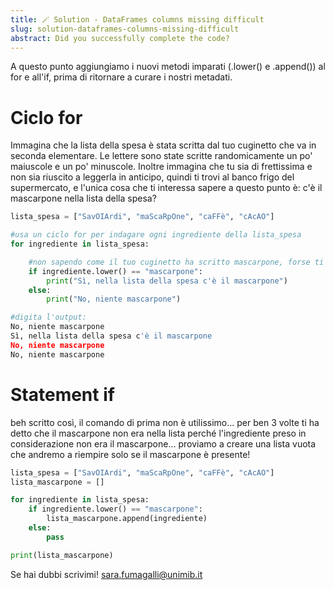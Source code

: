 ```yaml
---
title: 🪄 Solution - DataFrames columns missing difficult
slug: solution-dataframes-columns-missing-difficult
abstract: Did you successfully complete the code?
---
```


A questo punto aggiungiamo i nuovi metodi imparati (.lower() e .append()) al for e all'if, prima di ritornare a curare i nostri metadati.

# Ciclo for

Immagina che la lista della spesa è stata scritta dal tuo cuginetto che va in seconda elementare. Le lettere sono state scritte randomicamente un po' maiuscole e un po' minuscole. Inoltre immagina che tu sia di frettissima e non sia riuscito a leggerla in anticipo, quindi ti trovi al banco frigo del supermercato, e l'unica cosa che ti interessa sapere a questo punto è: c'è il mascarpone nella lista della spesa?

```python
lista_spesa = ["SavOIArdi", "maScaRpOne", "caFFè", "cAcAO"]

#usa un ciclo for per indagare ogni ingrediente della lista_spesa
for ingrediente in lista_spesa:

    #non sapendo come il tuo cuginetto ha scritto mascarpone, forse ti conviene trasformare ogni ingrediente in minuscolo, no?
    if ingrediente.lower() == "mascarpone":
        print("Sì, nella lista della spesa c'è il mascarpone")
    else:
        print("No, niente mascarpone")

#digita l'output:
No, niente mascarpone
Sì, nella lista della spesa c'è il mascarpone
No, niente mascarpone
No, niente mascarpone
```

# Statement if

beh scritto così, il comando di prima non è utilissimo... per ben 3 volte ti ha detto che il mascarpone non era nella lista perché l'ingrediente preso in considerazione non era il mascarpone... proviamo a creare una lista vuota che andremo a riempire solo se il mascarpone è presente!

```python
lista_spesa = ["SavOIArdi", "maScaRpOne", "caFFè", "cAcAO"]
lista_mascarpone = []

for ingrediente in lista_spesa:
    if ingrediente.lower() == "mascarpone":
        lista_mascarpone.append(ingrediente)
    else:
        pass

print(lista_mascarpone)
```

Se hai dubbi scrivimi! [sara.fumagalli@unimib.it](mailto:sara.fumagalli@unimib.it)